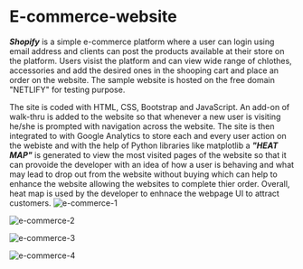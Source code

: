 # E-commerce-website

***Shopify*** is a simple e-commerce platform where a user can login using email address and clients can post the products available at their store on the platform.
Users visist the platform and can view wide range of chlothes, accessories and add the desired ones in the shooping cart and place an order on the website. The sample website is hosted on the free domain "NETLIFY" for testing purpose.

The site is coded with HTML, CSS, Bootstrap and JavaScript. An add-on of walk-thru is added to the website so that whenever a new user is visiting he/she is prompted with navigation across the website. 
The site is then integrated to with Google Analytics to store each and every user action on the webiste and with the help of Python libraries like matplotlib a ***"HEAT MAP"*** is generated to view the most visited pages of the website so that it can provoide the developer with an idea of how a user is behaving and what may lead to drop out from the website without buying which can help to enhance the website allowing the websites to complete thier order. Overall, heat map is used by the developer to enhnace the webpage UI to attract customers.
![e-commerce-1](https://user-images.githubusercontent.com/48100680/222632112-adf17267-7bff-458c-b896-cdf3e92aab09.jpg)


![e-commerce-2](https://user-images.githubusercontent.com/48100680/222632115-d47948bc-6172-46cd-8df3-4e342ef2019d.jpg)


![e-commerce-3](https://user-images.githubusercontent.com/48100680/222632124-a844901a-a4ea-4181-b304-5fa73a35a45c.jpg)


![e-commerce-4](https://user-images.githubusercontent.com/48100680/222632126-8ec114ea-61d1-4b94-8d27-4a7ef08a7ac3.jpg)
